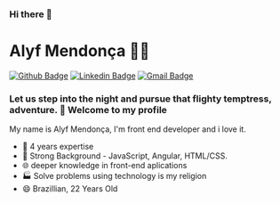 ### Hi there 👋

# Alyf Mendonça :man_technologist:

[![Github Badge](https://img.shields.io/badge/-Github-000?style=flat-square&logo=Github&logoColor=white&link=https://github.com/alyfmendonca)](https://github.com/alyfmendonca)
[![Linkedin Badge](https://img.shields.io/badge/-LinkedIn-blue?style=flat-square&logo=Linkedin&logoColor=white&link=https://www.linkedin.com/in/alyf-mendon%C3%A7a-3549a5144/)](https://www.linkedin.com/in/alyf-mendon%C3%A7a-3549a5144/)
[![Gmail Badge](https://img.shields.io/badge/-Gmail-c14438?style=flat-square&logo=Gmail&logoColor=white&link=mailto:romulo@scampini.com.br)](mailto:alyfmendonca1@gmail.com)

### Let us step into the night and pursue that flighty temptress, adventure. :roller_coaster: Welcome to my profile

My name is Alyf Mendonça, I'm front end developer and i love it.

 - :dash: 4 years expertise 
 - :busts_in_silhouette: Strong Background - JavaScript, Angular, HTML/CSS.
 - :globe_with_meridians: deeper knowledge in front-end aplications
 - 🏭 Solve problems using technology is my religion
 - 😄 Brazillian, 22 Years Old
